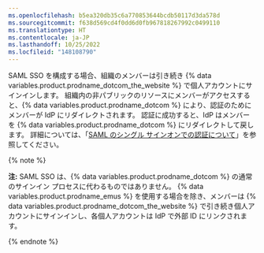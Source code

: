 ```yaml
---
ms.openlocfilehash: b5ea320db35c6a770853644bcdb50117d3da578d
ms.sourcegitcommit: f638d569cd4f0dd6d0fb967818267992c0499110
ms.translationtype: HT
ms.contentlocale: ja-JP
ms.lasthandoff: 10/25/2022
ms.locfileid: "148108790"
---
```

SAML SSO を構成する場合、組織のメンバーは引き続き {% data variables.product.prodname_dotcom_the_website %} で個人アカウントにサインインします。 組織内の非パブリックのリソースにメンバーがアクセスすると、{% data variables.product.prodname_dotcom %} により、認証のためにメンバーが IdP にリダイレクトされます。 認証に成功すると、IdP はメンバーを {% data variables.product.prodname_dotcom %} にリダイレクトして戻します。 詳細については、「[SAML のシングル サインオンでの認証について](/enterprise-cloud@latest/authentication/authenticating-with-saml-single-sign-on/about-authentication-with-saml-single-sign-on)」を参照してください。

{% note %}

**注:** SAML SSO は、{% data variables.product.prodname_dotcom %} の通常のサインイン プロセスに代わるものではありません。 {% data variables.product.prodname_emus %} を使用する場合を除き、メンバーは {% data variables.product.prodname_dotcom_the_website %} で引き続き個人アカウントにサインインし、各個人アカウントは IdP で外部 ID にリンクされます。

{% endnote %}
